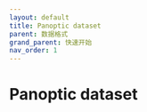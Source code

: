 ```yaml
---
layout: default
title: Panoptic dataset
parent: 数据格式
grand_parent: 快速开始
nav_order: 1
---
```

# Panoptic dataset
